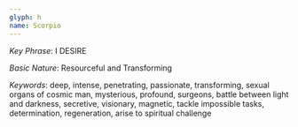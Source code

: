 ```yaml
---
glyph: h
name: Scorpio
---
```


_Key Phrase_: I DESIRE

_Basic Nature_: Resourceful and Transforming

_Keywords_: deep, intense, penetrating, passionate, transforming, sexual organs of cosmic 
man, mysterious, profound, surgeons, battle between light and darkness, secretive, 
visionary, magnetic, tackle impossible tasks, determination, regeneration, arise to spiritual 
challenge